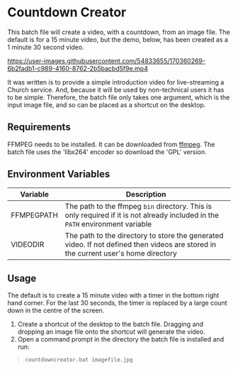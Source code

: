 # Countdown Creator
This batch file will create a video, with a countdown, from an image file. The default is for a 15 minute video, but the demo, below, has been created as a 1 minute 30 second video.

https://user-images.githubusercontent.com/54833655/170360269-6b2fadb1-c989-4160-8762-2b5bacbd5f9e.mp4

It was written is to provide a simple introduction video for live-streaming a Church service. And, because it will be used by non-technical users it has to be simple. Therefore, the batch file only takes one argument, which is the input image file, and so can be placed as a shortcut on the desktop.
## Requirements
FFMPEG needs to be installed. It can be downloaded from [ffmpeg](https://ffmpeg.org/download.html#build-windows). The batch file uses the 'libx264' encoder so download the 'GPL' version.

## Environment Variables
| Variable | Description|
|----------|------------|
|FFMPEGPATH|The path to the ffmpeg `bin` directory. This is only required if it is not already included in the `PATH` environment variable|
| VIDEODIR|The path to the directory to store the generated video. If not defined then videos are stored in the current user's home directory|

## Usage

The default is to create a 15 minute video with a timer in the bottom right hand corner. For the last 30 seconds, the timer is replaced by a large count down in the centre of the screen.

1. Create a shortcut of the desktop to the batch file. Dragging and dropping an image file onto the shortcut will generate the video.
2. Open a command prompt in the directory the batch file is installed and run:
> `countdowncreator.bat imagefile.jpg`
